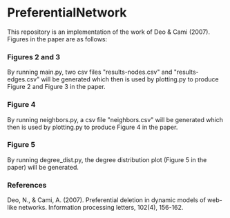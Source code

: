 # PreferentialNetwork
This repository is an implementation of the work of Deo & Cami (2007). Figures in the paper are as follows:
### Figures 2 and 3
By running main.py, two csv files "results-nodes.csv" and "results-edges.csv" will be generated which then is used by plotting.py 
to produce Figure 2 and Figure 3 in the paper.

### Figure 4
By running neighbors.py, a csv file "neighbors.csv" will be generated which then is used by plotting.py to produce Figure 4 in the paper.

### Figure 5
By running degree_dist.py, the degree distribution plot (Figure 5 in the paper) will be generated. 


### References

Deo, N., & Cami, A. (2007). Preferential deletion in dynamic models of web-like networks. Information processing letters, 102(4), 156-162.
